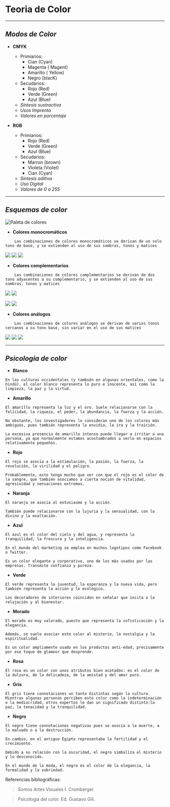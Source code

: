 # **Teoria de Color**
___

## ***Modos de Color***

+ **CMYK**
    - Primiarios:
        + Cian (Cyan)
        + Magenta ( Magent)
        + Amarillo ( Yellow)
        + Negro (blacK)
    - Secudarios:
        + Rojo (Red)
        + Verde (Green)
        + Azul (Blue) 
    - *Síntesis sustractiva*
    - *Usos Imprenta*
    - *Valores en porcentaje*

+ **RGB**
    - Primiarios:
        + Rojo (Red)
        + Verde (Green)
        + Azul (Blue) 
    - Secudarios:
        + Marron (brown)
        + VIoleta (Violet)
        + Cian (Cyan)
    - *Síntesis aditiva*
    - *Uso Digital*
    - *Valores de 0 a 255*
___

## ***Esquemas de color***
![Paleta de colores](https://upload.wikimedia.org/wikipedia/commons/0/06/RGB_color_wheel_36.svg)

+ **Colores monocromáticos**

```
    Las combinaciones de colores monocromáticos se derivan de un solo tono de base, y se extienden al uso de sus sombras, tonos y matices
```
![](https://place-hold.it/36x36/f00/f00/f00.png) ![](https://place-hold.it/36x36/d00/d00/d00.png) ![](https://place-hold.it/36x36/b00/b00/b00.png)

+ **Colores complementarios**

```
    Las combinaciones de colores complementarios se derivan de dos tono adyacentes a su complementario, y se extienden al uso de sus sombras, tonos y matices
```

![](https://place-hold.it/36x36/f11/f11/f11.png) ![](https://place-hold.it/36x36/1f1/1f1/1f1.png) 

![](https://place-hold.it/36x36/ff1/ff1/ff1.png) ![](https://place-hold.it/36x36/f1f/f1f/f1f.png) 

+ **Colores análogos**

```
    Las combinaciones de colores análogos se derivan de varios tonos cercanos a su tono base, sin variar en el uso de sus matices

```

![](https://place-hold.it/36x36/f00/f00/f00.png) ![](https://place-hold.it/36x36/f50/f50/f50.png) ![](https://place-hold.it/36x36/ff0/ff0/ff0.png)
___

## ***Psicologia de color***

+ **Blanco**

```
En las culturas occidentales (y también en algunas orientales, como la hindú), el color blanco representa lo puro e inocente, así como la limpieza, la paz y la virtud.
```

+ **Amarillo**

```
El amarillo representa la luz y el oro. Suele relacionarse con la felicidad, la riqueza, el poder, la abundancia, la fuerza y la acción. 

No obstante, los investigadores lo consideran uno de los colores más ambiguos, pues también representa la envidia, la ira y la traición. 

La excesiva presencia de amarillo intenso puede llegar a irritar a una persona, ya que normalmente estamos acostumbrados a verlo en espacios relativamente pequeños.
```

+ **Rojo**

```
El rojo se asocia a la estimulación, la pasión, la fuerza, la revolución, la virilidad y el peligro. 

Probablemente, esto tenga mucho que ver con que el rojo es el color de la sangre, que también asociamos a cierta noción de vitalidad, agresividad y sensaciones extremas. 

```

+ **Naranja**

```
El naranja se asocia al entusiasmo y la acción. 

También puede relacionarse con la lujuria y la sensualidad, con lo divino y la exaltación. 
```

+ **Azul**

```
El azul es el color del cielo y del agua, y representa la tranquilidad, la frescura y la inteligencia. 

En el mundo del marketing se emplea en muchos logotipos como Facebook o Twitter. 

Es un color elegante y corporativo, uno de los más usados por las empresas. Transmite confianza y pureza.
```

+ **Verde**

```
El verde representa la juventud, la esperanza y la nueva vida, pero también representa la acción y lo ecológico. 

Los decoradores de interiores coinciden en señalar que incita a la relajación y al bienestar.
```

+ **Morado**

```
El morado es muy valorado, puesto que representa la sofisticación y la elegancia. 

Además, se suele asociar este color al misterio, la nostalgia y la espiritualidad. 

Es un color ampliamente usado en los productos anti-edad, precisamente por ese toque de glamour que desprende.
```

+ **Rosa**

```
El rosa es un color con unos atributos bien acotados: es el color de la dulzura, de la delicadeza, de la amistad y del amor puro. 
```

+ **Gris**

```
El gris tiene connotaciones un tanto distintas según la cultura. Mientras algunas personas perciben este color como la indeterminación o la mediocridad, otros expertos le dan un significado distinto:la paz, la tenacidad y la tranquilidad.
```

+ **Negro**

```
El negro tiene connotaciones negativas pues se asocia a la muerte, a lo malvado o a la destrucción. 

En cambio, en el antiguo Egipto representaba la fertilidad y el crecimiento. 

Debido a su relación con la oscuridad, el negro simboliza el misterio y lo desconocido. 

En el mundo de la moda, el negro es el color de la elegancia, la formalidad y la sobriedad.
```

Referencias bibliográficas:

>  Somos Artes Visuales I. Cromberger.

> Psicología del color. Ed. Gustavo Gili.
